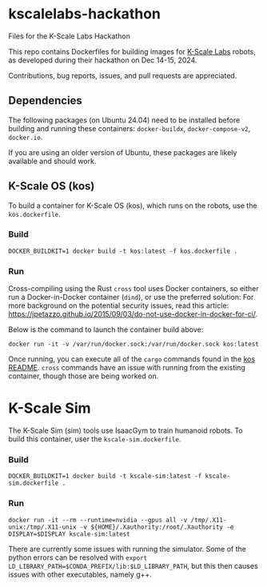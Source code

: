 # kscalelabs-hackathon
Files for the K-Scale Labs Hackathon

This repo contains Dockerfiles for building images for [K-Scale Labs](https://docs.kscale.dev) robots, as developed during their hackathon on Dec 14-15, 2024.

Contributions, bug reports, issues, and pull requests are appreciated.

## Dependencies
The following packages (on Ubuntu 24.04) need to be installed before building and running these containers: `docker-buildx`, `docker-compose-v2`, `docker.io`.

If you are using an older version of Ubuntu, these packages are likely available and should work.

## K-Scale OS (kos)
To build a container for K-Scale OS (kos), which runs on the robots, use the `kos.dockerfile`.

### Build
```
DOCKER_BUILDKIT=1 docker build -t kos:latest -f kos.dockerfile .
```

### Run
Cross-compiling using the Rust `cross` tool uses Docker containers, so either run a Docker-in-Docker container (`dind`), or use the preferred solution: 
For more background on the potential security issues, read this article: <https://jpetazzo.github.io/2015/09/03/do-not-use-docker-in-docker-for-ci/>.

Below is the command to launch the container build above:
```
docker run -it -v /var/run/docker.sock:/var/run/docker.sock kos:latest
```
Once running, you can execute all of the `cargo` commands found in the [kos README](https://github.com/kscalelabs/kos/blob/master/README.md). `cross` commands have an issue with running from the existing container, though those are being worked on.


# K-Scale Sim
The K-Scale Sim (sim) tools use IsaacGym to train humanoid robots. To build this container, user the `kscale-sim.dockerfile`.

### Build
```
DOCKER_BUILDKIT=1 docker build -t kscale-sim:latest -f kscale-sim.dockerfile .
```

### Run
```
docker run -it --rm --runtime=nvidia --gpus all -v /tmp/.X11-unix:/tmp/.X11-unix -v ${HOME}/.Xauthority:/root/.Xauthority -e DISPLAY=$DISPLAY kscale-sim:latest
```
There are currently some issues with running the simulator. Some of the python errors can be resolved with `export LD_LIBRARY_PATH=$CONDA_PREFIX/lib:$LD_LIBRARY_PATH`, but this then causes issues with other executables, namely g++.
